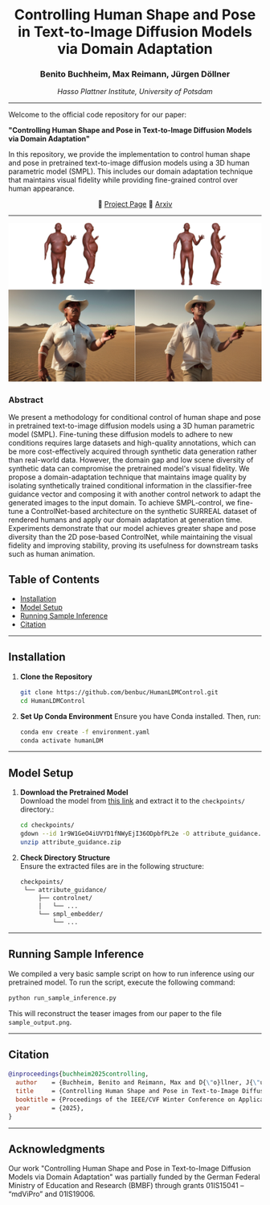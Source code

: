 <div align="center">

# Controlling Human Shape and Pose in Text-to-Image Diffusion Models via Domain Adaptation

### Benito Buchheim, Max Reimann, Jürgen Döllner
*Hasso Plattner Institute, University of Potsdam*

</div>

---

Welcome to the official code repository for our paper:

**"Controlling Human Shape and Pose in Text-to-Image Diffusion Models via Domain Adaptation"**

In this repository, we provide the implementation to control human shape and pose in pretrained text-to-image diffusion models using a 3D human parametric model (SMPL). This includes our domain adaptation technique that maintains visual fidelity while providing fine-grained control over human appearance.


<div align="center">
🔗 <a href="https://ivpg.github.io/humanLDM">Project Page</a>
📃 <a href="https://arxiv.org/abs/2411.04724">Arxiv</a>
</div>

---

![Teaser Image](teaser.png)
### Abstract
We present a methodology for conditional control of human shape and pose in pretrained text-to-image diffusion models using a 3D human parametric model (SMPL). Fine-tuning these diffusion models to adhere to new conditions requires large datasets and high-quality annotations, which can be more cost-effectively acquired through synthetic data generation rather than real-world data. However, the domain gap and low scene diversity of synthetic data can compromise the pretrained model's visual fidelity. We propose a domain-adaptation technique that maintains image quality by isolating synthetically trained conditional information in the classifier-free guidance vector and composing it with another control network to adapt the generated images to the input domain. To achieve SMPL-control, we fine-tune a ControlNet-based architecture on the synthetic SURREAL dataset of rendered humans and apply our domain adaptation at generation time. Experiments demonstrate that our model achieves greater shape and pose diversity than the 2D pose-based ControlNet, while maintaining the visual fidelity and improving stability, proving its usefulness for downstream tasks such as human animation.

## Table of Contents
- [Installation](#installation)
- [Model Setup](#model-setup)
- [Running Sample Inference](#running-sample-inference)
- [Citation](#citation)

---

## Installation

1. **Clone the Repository**
   ```bash
   git clone https://github.com/benbuc/HumanLDMControl.git
   cd HumanLDMControl
   ```

2. **Set Up Conda Environment**
   Ensure you have Conda installed. Then, run:
   ```bash
   conda env create -f environment.yaml
   conda activate humanLDM
   ```

---

## Model Setup

1. **Download the Pretrained Model**  
   Download the model from [this link](https://drive.google.com/file/d/1r9W1GeO4iUVYD1fNWyEjI36ODpbfPL2e/view?usp=sharing) and extract it to the `checkpoints/` directory.:
   ```bash
   cd checkpoints/
   gdown --id 1r9W1GeO4iUVYD1fNWyEjI36ODpbfPL2e -O attribute_guidance.zip
   unzip attribute_guidance.zip
   ```

2. **Check Directory Structure**  
   Ensure the extracted files are in the following structure:
   ```
   checkpoints/
    └── attribute_guidance/
        ├── controlnet/
        │   └── ...
        └── smpl_embedder/
            └── ...
   ```

---

## Running Sample Inference

We compiled a very basic sample script on how to run inference using our pretrained model. To run the script, execute the following command:

```bash
python run_sample_inference.py
```

This will reconstruct the teaser images from our paper to the file `sample_output.png`.

---

## Citation

```bibtex
@inproceedings{buchheim2025controlling,
  author    = {Buchheim, Benito and Reimann, Max and D{\"o}llner, J{\"u}rgen},
  title     = {Controlling Human Shape and Pose in Text-to-Image Diffusion Models via Domain Adaptation},
  booktitle = {Proceedings of the IEEE/CVF Winter Conference on Applications of Computer Vision (WACV)},
  year      = {2025},
}
```

---

## Acknowledgments
Our work "Controlling Human Shape and Pose in Text-to-Image Diffusion Models via Domain Adaptation" was partially funded by the German Federal Ministry of Education and Research (BMBF) through grants 01IS15041 – “mdViPro” and 01IS19006.


